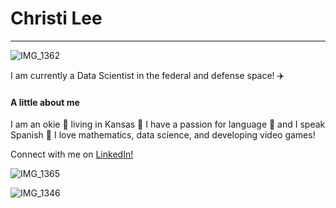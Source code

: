 # Christi Lee

---

![IMG_1362](https://user-images.githubusercontent.com/67603279/188347209-01d6eea8-c9b2-4728-985a-0c7ba2bf359a.jpg)


I am currently a Data Scientist in the federal and defense space! :airplane:


#### A little about me
I am an okie 🤠 living in Kansas 🌻
I have a passion for language :speech_balloon: and I speak Spanish :dancer:
I love mathematics, data science, and developing video games!

Connect with me on [LinkedIn!](https://www.linkedin.com/in/christi-lee-1aaa36187/)



![IMG_1365](https://user-images.githubusercontent.com/67603279/188347507-e703066d-ab0d-4fcd-8e52-4d2977d6ea29.jpg)

![IMG_1346](https://user-images.githubusercontent.com/67603279/188347749-67247477-b670-47fb-b369-2e2b350bfbb8.jpg)
